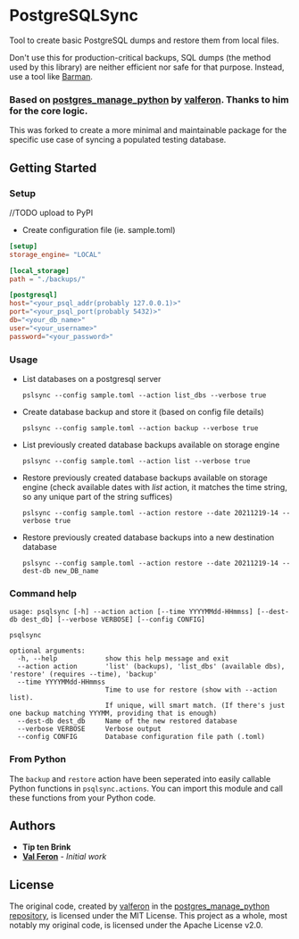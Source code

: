 # PostgreSQLSync

Tool to create basic PostgreSQL dumps and restore them from local files. 

Don't use this for production-critical backups, SQL dumps (the method used by this library) are neither efficient nor safe for that purpose. Instead, use a tool like [Barman](https://pgbarman.org/).

### Based on [postgres_manage_python](https://github.com/valferon/postgres-manage-python) by [valferon](https://github.com/valferon). Thanks to him for the core logic.

This was forked to create a more minimal and maintainable package for the specific use case of syncing a populated testing database.

## Getting Started

### Setup
//TODO upload to PyPI

* Create configuration file (ie. sample.toml)
```toml
[setup]
storage_engine= "LOCAL"

[local_storage]
path = "./backups/"

[postgresql]
host="<your_psql_addr(probably 127.0.0.1)>"
port="<your_psql_port(probably 5432)>"
db="<your_db_name>"
user="<your_username>"
password="<your_password>"
```



### Usage

* List databases on a postgresql server

      pslsync --config sample.toml --action list_dbs --verbose true

* Create database backup and store it (based on config file details)

      pslsync --config sample.toml --action backup --verbose true

* List previously created database backups available on storage engine

      pslsync --config sample.toml --action list --verbose true

* Restore previously created database backups available on storage engine (check available dates with *list* action, it matches the time string, so any unique part of the string suffices)

      pslsync --config sample.toml --action restore --date 20211219-14 --verbose true

* Restore previously created database backups into a new destination database

      pslsync --config sample.toml --action restore --date 20211219-14 --dest-db new_DB_name


### Command help
```
usage: psqlsync [-h] --action action [--time YYYYMMdd-HHmmss] [--dest-db dest_db] [--verbose VERBOSE] [--config CONFIG]

psqlsync

optional arguments:
  -h, --help            show this help message and exit
  --action action       'list' (backups), 'list_dbs' (available dbs), 'restore' (requires --time), 'backup'
  --time YYYYMMdd-HHmmss
                        Time to use for restore (show with --action list). 
                        If unique, will smart match. (If there's just one backup matching YYYMM, providing that is enough)
  --dest-db dest_db     Name of the new restored database
  --verbose VERBOSE     Verbose output
  --config CONFIG       Database configuration file path (.toml)
```


### From Python

The `backup` and `restore` action have been seperated into easily callable Python functions in `psqlsync.actions`. You can import this module and call these functions from your Python code.

## Authors

* **Tip ten Brink**
* **[Val Feron](https://github.com/valferon)** - *Initial work* 


## License

The original code, created by [valferon](https://github.com/valferon) in the [postgres_manage_python repository](https://github.com/valferon/postgres-manage-python), is licensed under the MIT License. This project as a whole, most notably my original code, is licensed under the Apache License v2.0.